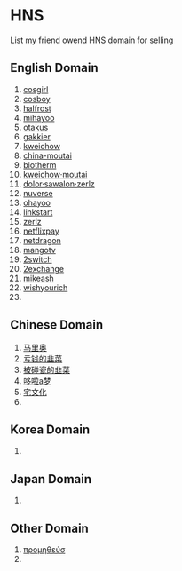 # HNS
List my friend owend HNS domain for selling

## English Domain
1. [cosgirl](https://www.namebase.io/domains/cosgirl)
2. [cosboy](https://www.namebase.io/domains/cosboy)
3. [halfrost](https://www.namebase.io/domains/halfrost)
4. [mihayoo](https://www.namebase.io/domains/mihayoo)
5. [otakus](https://www.namebase.io/domains/otakus)
6. [gakkier](https://www.namebase.io/domains/gakkier)
7. [kweichow](https://www.namebase.io/domains/kweichow)
8. [china-moutai](https://www.namebase.io/domains/china-moutai)
9. [biotherm](https://www.namebase.io/domains/biotherm)
10. [kweichow·moutai](https://www.namebase.io/domains/xn--kweichowmoutai-2xa)
11. [dolor·sawalon·zerlz](https://www.namebase.io/domains/xn--dolorsawalonzerlz-p2ah)
12. [nuverse](https://www.namebase.io/domains/nuverse)
13. [ohayoo](https://www.namebase.io/domains/ohayoo)
14. [linkstart](https://www.namebase.io/domains/linkstart)
16. [zerlz](https://www.namebase.io/domains/zerlz)
17. [netflixpay](https://www.namebase.io/domains/netflixpay)
18. [netdragon](https://www.namebase.io/domains/netdragon)
19. [mangotv](https://www.namebase.io/domains/mangotv)
20. [2switch](https://www.namebase.io/domains/2switch)
21. [2exchange](https://www.namebase.io/domains/2exchange)
22. [mikeash](https://www.namebase.io/domains/mikeash)
23. [wishyourich](https://www.namebase.io/domains/wishyourich)
24. [](https://www.namebase.io/domains/)

## Chinese Domain
1. [马里奥](https://www.namebase.io/domains/xn--hus952kiof)
2. [亏钱的韭菜](https://www.namebase.io/domains/xn--7kqz78g22iomqlwd)
3. [被碰瓷的韭菜](https://www.namebase.io/domains/xn--4ly06avzc6wt0zfytz)
6. [哆啦a梦](https://www.namebase.io/domains/xn--a-2h9a4s792d)
7. [宅文化](https://www.namebase.io/domains/xn--cjr19qvti)
8. [](https://www.namebase.io/domains/)


## Korea Domain
1. [](https://www.namebase.io/domains/)


## Japan Domain
1. [](https://www.namebase.io/domains/)



## Other Domain
1. [προμηθεύσ](https://www.namebase.io/domains/xn--qxaddoofhv3g)
2. [](https://www.namebase.io/domains/)






